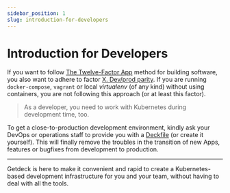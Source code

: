 ```yaml
---
sidebar_position: 1
slug: introduction-for-developers
---
```

# Introduction for Developers
If you want to follow [The Twelve-Factor App](https://12factor.net/) method for building software, you also want to
adhere to factor [X. Dev/prod parity](https://12factor.net/dev-prod-parity). If you are running `docker-compose`, `vagrant`
or local _virtualenv_ (of any kind) without using containers, you are not following this approach 
(or at least this factor). 

> As a developer, you need to work with Kubernetes during development time, too.

To get a close-to-production development environment, kindly ask your DevOps or operations staff to provide you 
with a [Deckfile](/docs/deckfile-specs/) (or create it yourself). This will finally remove the troubles in the transition 
of new Apps, features or bugfixes from development to production. 

<hr/>

Getdeck is here to make it convenient and rapid to create a Kubernetes-based development infrastructure for you and 
your team, without having to deal with all the tools. 